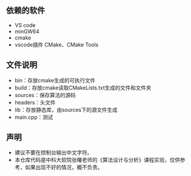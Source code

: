 ## 依赖的软件
- VS code
- minGW64
- cmake
- vscode插件 CMake、CMake Tools

## 文件说明
- bin：存放cmake生成的可执行文件
- build：存放cmake读取CMakeLists.txt生成的文件和文件夹
- sources：保存算法的源码
- headers：头文件
- lib：存放静态库，由sources下的源文件生成
- main.cpp：测试

## 声明
- 建议不要在控制台输出中文字符。
- 本仓库代码是中科大软院张曙老师的《算法设计与分析》课程实验，仅供参考，如果出现不好的情况，概不负责。